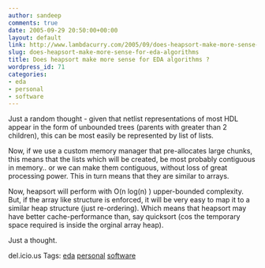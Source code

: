 ```yaml
---
author: sandeep
comments: true
date: 2005-09-29 20:50:00+00:00
layout: default
link: http://www.lambdacurry.com/2005/09/does-heapsort-make-more-sense-for-eda-algorithms/
slug: does-heapsort-make-more-sense-for-eda-algorithms
title: Does heapsort make more sense for EDA algorithms ?
wordpress_id: 71
categories:
- eda
- personal
- software
---
```


Just a random thought - given that netlist representations of most HDL appear in the form of unbounded trees (parents with greater than 2 children), this can be most easily be represented by list of lists.  

Now, if we use a custom memory manager that pre-allocates large chunks, this means that  the lists which will be created, be most probably contiguous in memory.. or we can make them contiguous, without loss of great processing power. This in turn means that they are similar to arrays.  

Now, heapsort will perform with O(n log(n) ) upper-bounded complexity. But, if the array like structure is enforced, it will be very easy to map it to a similar heap structure (just re-ordering). Which means that heapsort may have better cache-performance than, say quicksort (cos the temporary space required is inside the orginal array heap).  

Just a thought.




del.icio.us Tags: [eda](http://del.icio.us/sss8ue/eda) [personal](http://del.icio.us/sss8ue/personal) [software](http://del.icio.us/sss8ue/software)



